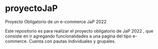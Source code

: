# proyectoJaP
 Proyecto Obligatorio de un e-commerce JaP 2022

 Este repositorio es para realizar el proyecto obligatorio de JaP 2022 , que consiste en ir agregando funcionalidades a una pagina del tipo e-commerce. Cuenta con pautas individuales y grupales.
